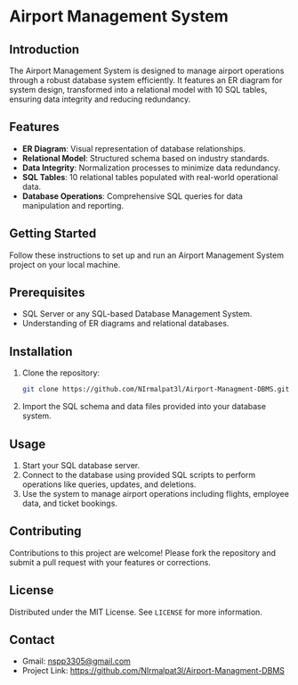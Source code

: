 # Airport Management System

## Introduction
The Airport Management System is designed to manage airport operations through a robust database system efficiently. It features an ER diagram for system design, transformed into a relational model with 10 SQL tables, ensuring data integrity and reducing redundancy.

## Features
- **ER Diagram**: Visual representation of database relationships.
- **Relational Model**: Structured schema based on industry standards.
- **Data Integrity**: Normalization processes to minimize data redundancy.
- **SQL Tables**: 10 relational tables populated with real-world operational data.
- **Database Operations**: Comprehensive SQL queries for data manipulation and reporting.

## Getting Started
Follow these instructions to set up and run an Airport Management System project on your local machine.

## Prerequisites
- SQL Server or any SQL-based Database Management System.
- Understanding of ER diagrams and relational databases.

## Installation
1. Clone the repository:
   ```bash
   git clone https://github.com/NIrmalpat3l/Airport-Managment-DBMS.git
2. Import the SQL schema and data files provided into your database system.

## Usage
1. Start your SQL database server.
2. Connect to the database using provided SQL scripts to perform operations like queries, updates, and deletions.
3. Use the system to manage airport operations including flights, employee data, and ticket bookings.

## Contributing
Contributions to this project are welcome! Please fork the repository and submit a pull request with your features or corrections.

## License
Distributed under the MIT License. See `LICENSE` for more information.

## Contact
- Gmail: nspp3305@gmail.com
- Project Link: https://github.com/NIrmalpat3l/Airport-Managment-DBMS
